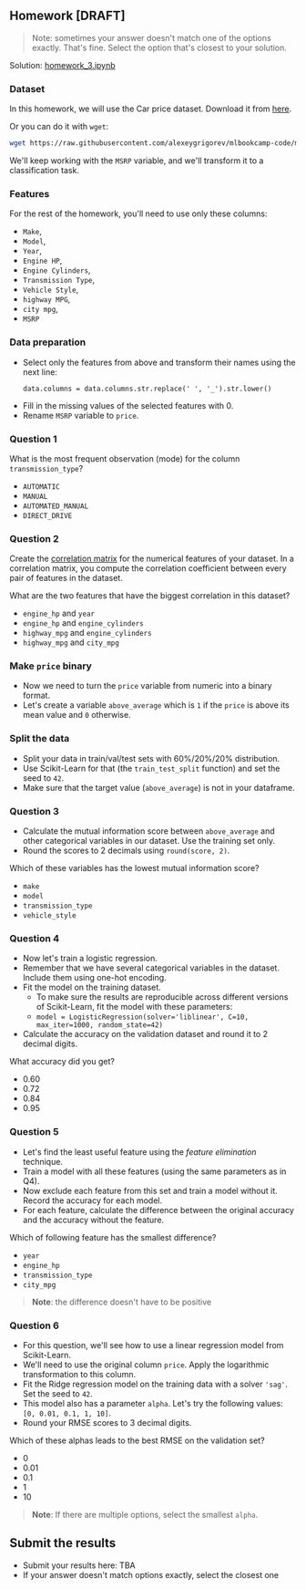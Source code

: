 ## Homework [DRAFT]

> Note: sometimes your answer doesn't match one of the options exactly. That's fine. 
Select the option that's closest to your solution.

Solution: [homework_3.ipynb](homework_3.ipynb)


### Dataset

In this homework, we will use the Car price dataset. Download it from [here](https://raw.githubusercontent.com/alexeygrigorev/mlbookcamp-code/master/chapter-02-car-price/data.csv).

Or you can do it with `wget`:

```bash
wget https://raw.githubusercontent.com/alexeygrigorev/mlbookcamp-code/master/chapter-02-car-price/data.csv
```

We'll keep working with the `MSRP` variable, and we'll transform it to a classification task. 

### Features

For the rest of the homework, you'll need to use only these columns:

* `Make`,
* `Model`,
* `Year`,
* `Engine HP`,
* `Engine Cylinders`,
* `Transmission Type`,
* `Vehicle Style`,
* `highway MPG`,
* `city mpg`,
* `MSRP`

### Data preparation

* Select only the features from above and transform their names using the next line:
  ```
  data.columns = data.columns.str.replace(' ', '_').str.lower()
  ```
* Fill in the missing values of the selected features with 0.
* Rename `MSRP` variable to `price`.

### Question 1

What is the most frequent observation (mode) for the column `transmission_type`?

- `AUTOMATIC`
- `MANUAL`
- `AUTOMATED_MANUAL`
- `DIRECT_DRIVE`


### Question 2

Create the [correlation matrix](https://www.google.com/search?q=correlation+matrix) for the numerical features of your dataset. 
In a correlation matrix, you compute the correlation coefficient between every pair of features in the dataset.

What are the two features that have the biggest correlation in this dataset?

- `engine_hp` and `year`
- `engine_hp` and `engine_cylinders`
- `highway_mpg` and `engine_cylinders`
- `highway_mpg` and `city_mpg`


### Make `price` binary

* Now we need to turn the `price` variable from numeric into a binary format.
* Let's create a variable `above_average` which is `1` if the `price` is above its mean value and `0` otherwise.

### Split the data

* Split your data in train/val/test sets with 60%/20%/20% distribution.
* Use Scikit-Learn for that (the `train_test_split` function) and set the seed to `42`.
* Make sure that the target value (`above_average`) is not in your dataframe.

### Question 3

* Calculate the mutual information score between `above_average` and other categorical variables in our dataset. 
  Use the training set only.
* Round the scores to 2 decimals using `round(score, 2)`.

Which of these variables has the lowest mutual information score?
  
- `make`
- `model`
- `transmission_type`
- `vehicle_style`


### Question 4

* Now let's train a logistic regression.
* Remember that we have several categorical variables in the dataset. Include them using one-hot encoding.
* Fit the model on the training dataset.
    - To make sure the results are reproducible across different versions of Scikit-Learn, fit the model with these parameters:
    - `model = LogisticRegression(solver='liblinear', C=10, max_iter=1000, random_state=42)`
* Calculate the accuracy on the validation dataset and round it to 2 decimal digits.

What accuracy did you get?

- 0.60
- 0.72
- 0.84
- 0.95


### Question 5 

* Let's find the least useful feature using the *feature elimination* technique.
* Train a model with all these features (using the same parameters as in Q4).
* Now exclude each feature from this set and train a model without it. Record the accuracy for each model.
* For each feature, calculate the difference between the original accuracy and the accuracy without the feature. 

Which of following feature has the smallest difference?

- `year`
- `engine_hp`
- `transmission_type`
- `city_mpg`

> **Note**: the difference doesn't have to be positive


### Question 6

* For this question, we'll see how to use a linear regression model from Scikit-Learn.
* We'll need to use the original column `price`. Apply the logarithmic transformation to this column.
* Fit the Ridge regression model on the training data with a solver `'sag'`. Set the seed to `42`.
* This model also has a parameter `alpha`. Let's try the following values: `[0, 0.01, 0.1, 1, 10]`.
* Round your RMSE scores to 3 decimal digits.

Which of these alphas leads to the best RMSE on the validation set?

- 0
- 0.01
- 0.1
- 1
- 10

> **Note**: If there are multiple options, select the smallest `alpha`.

## Submit the results

* Submit your results here: TBA
* If your answer doesn't match options exactly, select the closest one
